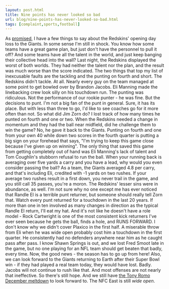 ```yaml
---
layout: post.html
title: Nine points has never looked so bad
url: blog/nine-points-has-never-looked-so-bad.html
tags: [complaint,sports,football]
---
```

As [promised](http://www.marketingfinanceobama.com/2008/09/bill-gates-stars-in-300-million-dollar.html), I have a few things to say about the Redskins' opening day loss to the Giants. In some sense I'm still in shock. You know how some teams have a great game plan, but just don't have the personnel to pull it off? And some teams have all the talent in the world, and just keep banging their collective head into the wall? Last night, the Redskins displayed the worst of both worlds. They had neither the talent nor the plan, and the result was much worse than the score indicated. The two things that top my list of inexcusable faults are the tackling and the punting on fourth and short. The Redskins didn't tackle. At all. Nearly every guy on the team managed at some point to get bowled over by Brandon Jacobs. Eli Manning made the linebacking crew look silly on his touchdown run. The punting was ridiculous. Not the performance of our rookie punter - he was fine. But the decisions to punt. I'm not a big fan of the punt in general. Sure, it has its place. But with less than three to go, I'd like to see coaches go for it more often than not. So what did Jim Zorn do? I lost track of how many times he punted on fourth and one or two. When the Redskins needed a change in momentum and they had the ball near midfield, did he challenge them to win the game? No, he gave it back to the Giants. Punting on fourth and one from your own 40 while down two scores in the fourth quarter is putting a big sign on your forehead that says, "I'm trying to keep this game close because I've given up on winning". The only thing that saved this game from getting completely out of hand was Eli Manning's lack of talent and Tom Coughlin's stubborn refusal to run the ball. When your running back is averaging over five yards a carry and you have a lead, why would you even consider passing the ball? As a team, the Giants averaged 4.8 per carry, and that's including Eli, credited with -1 yards on two rushes. If your average two rushes result in a first down, you never trail in the game, and you still call 35 passes, you're a moron. The Redskins' lesser sins were in abundance, as well. I'm not sure why no one except me has ever noticed that Randle El is a terrible punt returner, but someone should really tell Zorn that. Watch every punt returned for a touchdown in the last 20 years. If more than one in ten involved as many changes in direction as the typical Randle El return, I'll eat my hat. And it's not like he doesn't have a role model - Rock Cartwright is one of the most consistent kick returners I've ever seen because he gets the ball, finds a hole, and RUNS FORWARD. I don't know why we didn't cover Plaxico in the first half. A miserable throw from Eli when he was wide open probably cost him a touchdown in the first quarter. He consistently had no defenders anywhere near him as he caught pass after pass. I know Shawn Springs is out, and we lost Fred Smoot late in the game, but no one playing for an NFL team should get beaten that badly, every time. Now, the good news - the season has to go up from here! Also, we can look forward to the Giants returning to Earth after their Super Bowl win - if they had played a real team today, they would have lost. Badly. Jacobs will not continue to rush like that. And most offenses are not nearly that ineffective. So there's still hope. And we still have [the Tony Romo December meltdown](/ch/734) to look forward to. The NFC East is still _wide open_. 
